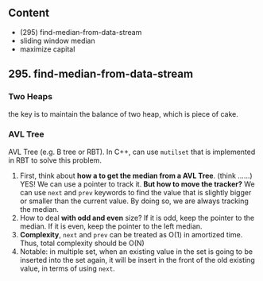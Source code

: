 ## Content
* (295) find-median-from-data-stream
* sliding window median
* maximize capital

## 295. find-median-from-data-stream
### Two Heaps 
the key is to maintain the balance of two heap, which is piece of cake.

### AVL Tree
AVL Tree (e.g. B tree or RBT). In C++, can use `mutilset` that is implemented in RBT to solve this problem.
1. First, think about **how a to get the median from a AVL Tree**. (think ......) YES! We can use a pointer to track it. **But how to move the tracker?** We can use `next` and `prev` keywords to find the value that is slightly bigger or smaller than the current value. By doing so, we are always tracking the median.
2. How to deal **with odd and even** size? If it is odd, keep the pointer to the median. If it is even, keep the pointer to the left median. 
2. **Complexity**, `next` and `prev` can be treated as O(1) in amortized time. Thus, total complexity should be O(N)
3. Notable: in multiple set, when an existing value in the set is going to be inserted into the set again, it will be insert in the front of the old existing value, in terms of using `next`.